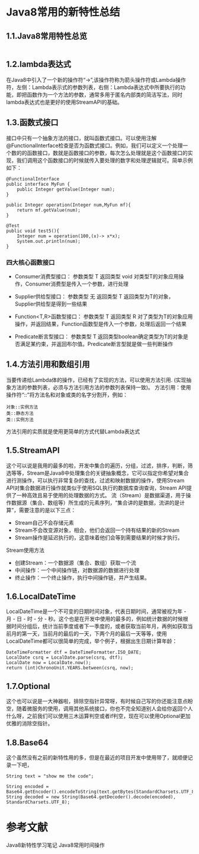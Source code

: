 # Java8常用的新特性总结
## 1.1.Java8常用特性总览
![]()

## 1.2.lambda表达式
在Java8中引入了一个新的操作符“->”,该操作符称为箭头操作符或Lambda操作符，左侧：Lambda表示式的参数列表，右侧：Lambda表达式中所要执行的功能，即把函数作为一个方法的参数，通常多用于匿名内部类的简洁写法，同时lambda表达式也是更好的使用StreamAPI的基础。

## 1.3.函数式接口
接口中只有一个抽象方法的接口，就叫函数式接口。可以使用注解@FunctionalInterface检查是否为函数式接口。例如，我们可以定义一个处理一个数的的函数接口，数就是函数接口的参数，每次怎么处理就是这个函数接口的实现，我们调用这个函数接口的时候就传入要处理的数字和处理逻辑就可。简单示例如下：

```
@FunctionalInterface
public interface MyFun {
    public Integer getValue(Integer num);
}

public Integer operation(Integer num,MyFun mf){
    return mf.getValue(num);
}

@Test
public void test5(){
    Integer num = operation(100,(x)-> x*x);
    System.out.println(num);
}
```

### 四大核心函数接口

* Consumer消费型接口： 参数类型 T 返回类型 void 对类型T的对象应用操作，Consumer消费型是传入一个参数，进行处理

* Supplier供给型接口： 参数类型 无 返回类型 T 返回类型为T的对象，Supplier供给型是得到一些结果

* Function<T,R>函数型接口： 参数类型 T 返回类型 R 对了类型为T的对象应用操作，并返回结果，Function函数型是传入一个参数，处理后返回一个结果

* Predicate断言型接口： 参数类型 T 返回类型boolean确定类型为T的对象是否满足某约束，并返回布尔值。Predicate断言型就是做一些判断操作

## 1.4.方法引用和数组引用
当要传递给Lambda体的操作，已经有了实现的方法，可以使用方法引用. (实现抽象方法的参数列表，必须与方法引用方法的参数列表保持一致)。 方法引用：使用操作符“::”将方法名和对象或类的名字分割开，例如：

```
对象::实例方法
类::静态方法
类::实例方法
```


方法引用的实质就是使用更简单的方式代替Lambda表达式

## 1.5.StreamAPI
这个可以说是我用的最多的啦，开发中集合的遍历，分组，过滤，排序，判断，筛选等等，Stream是Java8中处理集合的关键抽象概念，它可以指定你希望对集合进行测操作，可以执行非常复杂的查找，过滤和映射数据的操作，使用Stream API对集合数据进行操作就类似于使用SQL执行的数据库查询查询，Stream API提供了一种高效且易于使用的处理数据的方式。 流（Stream）是数据渠道，用于操作数据源（集合、数组等）所生成的元素序列，“集合讲的是数据，流讲的是计算”，需要注意的是以下三点：

* Stream自己不会存储元素
* Stream不会改变源对象，相会，他们会返回一个持有结果的新的Stream
* Stream操作是延迟执行的，这意味着他们会等到需要结果的时候才执行。

Stream使用方法

* 创建Stream：一个数据源（集合、数组）获取一个流
* 中间操作：一个中间操作链，对数据源的数据进行处理
* 终止操作：一个终止操作，执行中间操作链，并产生结果。

## 1.6.LocalDateTime
LocalDateTime是一个不可变的日期时间对象，代表日期时间，通常被视为年 - 月 - 日 - 时 - 分 - 秒。这个也是在开发中使用的最多的，例如统计数据的时候根据时间分组后，统计当前季度或者下一季度的，或者获取当前年月，再例如获取当前月的第一天，当前月的最后的一天，下两个月的最后一天等等，使用LocalDateTime都可以很简单的完成，举个例子，根据出生日期计算年龄：

```
DateTimeFormatter dtf = DateTimeFormatter.ISO_DATE;
LocalDate csrq = LocalDate.parse(csrq, dtf);
LocalDate now = LocalDate.now();
return (int)ChronoUnit.YEARS.between(csrq, now);
```

## 1.7.Optional
这个也可以说是一大神器啦，排除空指针异常呀，有时候自己写的你还能注意点盼空，随着微服务的使用，调用其他系统接口，你也不完全知道别人会给你返回个人什么呀，之前我们可以使用三木运算判空或者if判空，现在可以使用Optional更加优雅的消除空指针。

## 1.8.Base64
这个虽然没有之前的新特性用的多，但是在最近的项目开发中使用带了，就顺便记录一下吧，

```
String text = "show me the code";

String encoded = Base64.getEncoder().encodeToString(text.getBytes(StandardCharsets.UTF_8));
String decoded = new String(Base64.getDecoder().decode(encoded), StandardCharsets.UTF_8);

```

# 参考文献

Java8新特性学习笔记
Java8常用时间操作
